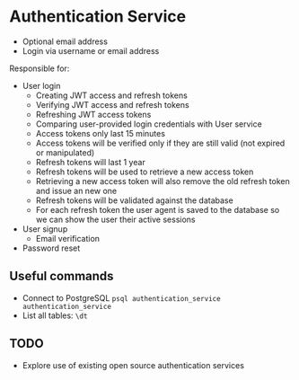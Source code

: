 # Authentication Service

- Optional email address
- Login via username or email address

Responsible for:

- User login
  - Creating JWT access and refresh tokens
  - Verifying JWT access and refresh tokens
  - Refreshing JWT access tokens
  - Comparing user-provided login credentials with User service
  - Access tokens only last 15 minutes
  - Access tokens will be verified only if they are still valid (not expired or manipulated)
  - Refresh tokens will last 1 year
  - Refresh tokens will be used to retrieve a new access token
  - Retrieving a new access token will also remove the old refresh token and issue an new one
  - Refresh tokens will be validated against the database
  - For each refresh token the user agent is saved to the database so we can show the user their active sessions
- User signup
  - Email verification
- Password reset

## Useful commands

- Connect to PostgreSQL `psql authentication_service authentication_service`
- List all tables: `\dt`

## TODO

- Explore use of existing open source authentication services
